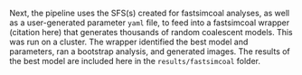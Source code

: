 Next, the pipeline uses the SFS(s) created for fastsimcoal analyses, as well as a user-generated parameter `yaml` file, to feed into a fastsimcoal wrapper (citation here) that generates thousands of random coalescent models. This was run on a cluster. The wrapper identified the best model and parameters, ran a bootstrap analysis, and generated images. The results of the best model are included here in the `results/fastsimcoal` folder. 